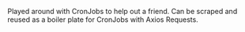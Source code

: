 Played around with CronJobs to help out a friend.
Can be scraped and reused as a boiler plate for CronJobs with Axios Requests.
